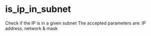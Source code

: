 # is_ip_in_subnet
Check if the IP is in a given subnet
The accepted parameters are: IP address, network & mask
